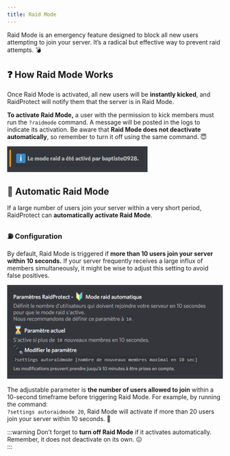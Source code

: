 ```yaml
---
title: Raid Mode
---
```


Raid Mode is an emergency feature designed to block all new users attempting to join your server. It’s a radical but effective way to prevent raid attempts. 💣  

## ❓ How Raid Mode Works

Once Raid Mode is activated, all new users will be **instantly kicked**, and RaidProtect will notify them that the server is in Raid Mode.

**To activate Raid Mode,** a user with the permission to kick members must run the `?raidmode` command. A message will be posted in the logs to indicate its activation. Be aware that **Raid Mode does not deactivate automatically**, so remember to turn it off using the same command. 😇  

![Raid Mode Activated Screenshot](../../../../en/docusaurus-plugin-content-docs/version-3.0.0/assets/raidmode-active-raidprotect.png)

## 📡 Automatic Raid Mode

If a large number of users join your server within a very short period, RaidProtect can **automatically activate Raid Mode**.

### ⛽ Configuration

By default, Raid Mode is triggered if **more than 10 users join your server within 10 seconds.** If your server frequently receives a large influx of members simultaneously, it might be wise to adjust this setting to avoid false positives.

![Automatic Raid Mode Screenshot](../../../../en/docusaurus-plugin-content-docs/version-3.0.0/assets/raidmode-auto-raidprotect.png)

The adjustable parameter is **the number of users allowed to join** within a 10-second timeframe before triggering Raid Mode. For example, by running the command:  
`?settings autoraidmode 20`, Raid Mode will activate if more than 20 users join your server within 10 seconds. 🍃  

:::warning
Don’t forget to **turn off Raid Mode** if it activates automatically. Remember, it does not deactivate on its own. 😖  
:::